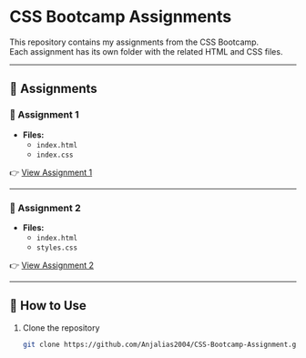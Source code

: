 # CSS Bootcamp Assignments  

This repository contains my assignments from the CSS Bootcamp.  
Each assignment has its own folder with the related HTML and CSS files.  

---

## 📂 Assignments  

### 📝 Assignment 1  
- **Files:**  
  - `index.html`  
  - `index.css`  

👉 [View Assignment 1](./css_assignment%201)  

---

### 📝 Assignment 2  
- **Files:**  
  - `index.html`  
  - `styles.css`  

👉 [View Assignment 2](./css_assignment%202](https://github.com/Anjalias2004/CSS-Bootcamp-Assignments/tree/main/css%20_assignment%202))  

---

## 🚀 How to Use  
1. Clone the repository  
   ```bash
   git clone https://github.com/Anjalias2004/CSS-Bootcamp-Assignment.git
